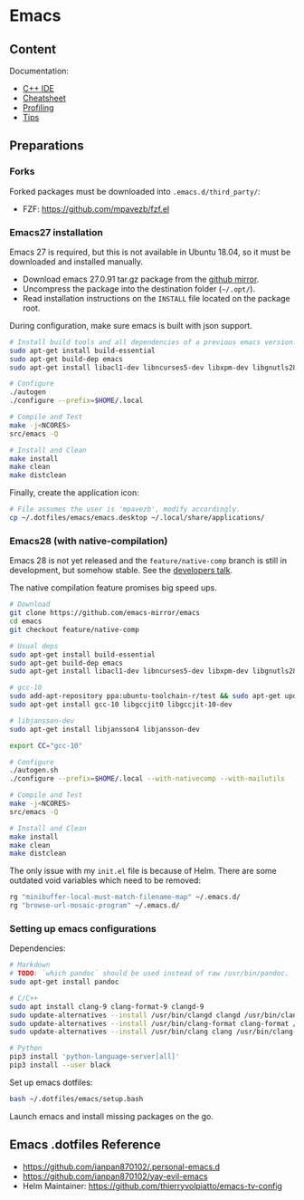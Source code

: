 # Emacs

## Content

Documentation:
- [C++ IDE](doc/cpp_ide.md)
- [Cheatsheet](doc/cheatsheet.md)
- [Profiling](doc/profiling.md)
- [Tips](doc/tips.md)

## Preparations

### Forks

Forked packages must be downloaded into `.emacs.d/third_party/`:
* FZF: https://github.com/mpavezb/fzf.el

### Emacs27 installation 

Emacs 27 is required, but this is not available in Ubuntu 18.04, so it must be downloaded and installed manually.
- Download emacs 27.0.91 tar.gz package from the [github mirror](https://github.com/emacs-mirror/emacs/releases).
- Uncompress the package into the destination folder (`~/.opt/`).
- Read installation instructions on the `INSTALL` file located on the package root.

During configuration, make sure emacs is built with json support.
```bash
# Install build tools and all dependencies of a previous emacs version:
sudo apt-get install build-essential
sudo apt-get build-dep emacs
sudo apt-get install libacl1-dev libncurses5-dev libxpm-dev libgnutls28-dev texinfo gsfonts-x11 libjansson-dev

# Configure
./autogen
./configure --prefix=$HOME/.local

# Compile and Test
make -j<NCORES>
src/emacs -Q

# Install and Clean
make install
make clean
make distclean
```

Finally, create the application icon:
```bash
# File assumes the user is 'mpavezb', modify accordingly.
cp ~/.dotfiles/emacs/emacs.desktop ~/.local/share/applications/
```

### Emacs28 (with native-compilation)

Emacs 28 is not yet released and the `feature/native-comp` branch is still in development, but somehow stable. See the [developers talk](https://www.youtube.com/watch?v=zKHYZOAc_bQ).

The native compilation feature promises big speed ups.

```bash
# Download
git clone https://github.com/emacs-mirror/emacs
cd emacs
git checkout feature/native-comp

# Usual deps
sudo apt-get install build-essential
sudo apt-get build-dep emacs
sudo apt-get install libacl1-dev libncurses5-dev libxpm-dev libgnutls28-dev texinfo gsfonts-x11 git

# gcc-10
sudo add-apt-repository ppa:ubuntu-toolchain-r/test && sudo apt-get update
sudo apt-get install gcc-10 libgccjit0 libgccjit-10-dev

# libjansson-dev
sudo apt-get install libjansson4 libjansson-dev

export CC="gcc-10"

# Configure
./autogen.sh
./configure --prefix=$HOME/.local --with-nativecomp --with-mailutils

# Compile and Test
make -j<NCORES>
src/emacs -Q

# Install and Clean
make install
make clean
make distclean
```

The only issue with my `init.el` file is because of Helm. There are some outdated void variables which need to be removed:
```bash
rg "minibuffer-local-must-match-filename-map" ~/.emacs.d/
rg "browse-url-mosaic-program" ~/.emacs.d/
```


### Setting up emacs configurations

Dependencies:

```bash
# Markdown
# TODO: `which pandoc` should be used instead of raw /usr/bin/pandoc.
sudo apt-get install pandoc

# C/C++
sudo apt install clang-9 clang-format-9 clangd-9
sudo update-alternatives --install /usr/bin/clangd clangd /usr/bin/clangd-9 100
sudo update-alternatives --install /usr/bin/clang-format clang-format /usr/bin/clang-format-9 100
sudo update-alternatives --install /usr/bin/clang clang /usr/bin/clang-9 100

# Python
pip3 install 'python-language-server[all]'
pip3 install --user black
```

Set up emacs dotfiles:
```bash
bash ~/.dotfiles/emacs/setup.bash
```

Launch emacs and install missing packages on the go.


## Emacs .dotfiles Reference

- https://github.com/ianpan870102/.personal-emacs.d
- https://github.com/ianpan870102/yay-evil-emacs
- Helm Maintainer: https://github.com/thierryvolpiatto/emacs-tv-config
